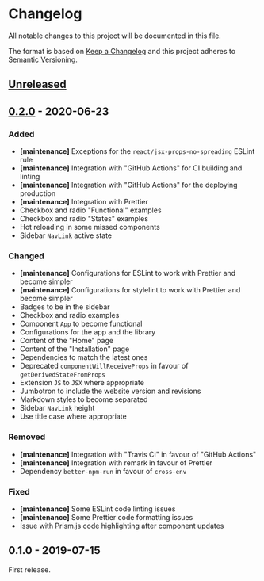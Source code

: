 # Changelog

All notable changes to this project will be documented in this file.

The format is based on [Keep a Changelog](http://keepachangelog.com/en/1.0.0/)
and this project adheres to [Semantic Versioning](http://semver.org/spec/v2.0.0.html).

## [Unreleased][]

## [0.2.0][] - 2020-06-23

### Added

- **[maintenance]** Exceptions for the `react/jsx-props-no-spreading` ESLint rule
- **[maintenance]** Integration with "GitHub Actions" for CI building and linting
- **[maintenance]** Integration with "GitHub Actions" for the deploying production
- **[maintenance]** Integration with Prettier
- Checkbox and radio "Functional" examples
- Checkbox and radio "States" examples
- Hot reloading in some missed components
- Sidebar `NavLink` active state

### Changed

- **[maintenance]** Configurations for ESLint to work with Prettier and become simpler
- **[maintenance]** Configurations for stylelint to work with Prettier and become simpler
- Badges to be in the sidebar
- Checkbox and radio examples
- Component `App` to become functional
- Configurations for the app and the library
- Content of the "Home" page
- Content of the "Installation" page
- Dependencies to match the latest ones
- Deprecated `componentWillReceiveProps` in favour of `getDerivedStateFromProps`
- Extension `JS` to `JSX` where appropriate
- Jumbotron to include the website version and revisions
- Markdown styles to become separated
- Sidebar `NavLink` height
- Use title case where appropriate

### Removed

- **[maintenance]** Integration with "Travis CI" in favour of "GitHub Actions"
- **[maintenance]** Integration with remark in favour of Prettier
- Dependency `better-npm-run` in favour of `cross-env`

### Fixed

- **[maintenance]** Some ESLint code linting issues
- **[maintenance]** Some Prettier code formatting issues
- Issue with Prism.js code highlighting after component updates

## 0.1.0 - 2019-07-15

First release.

[unreleased]: https://github.com/victorpopkov/react-ui-icheck/compare/v0.2.0...HEAD
[0.2.0]: https://github.com/victorpopkov/react-ui-icheck/compare/v0.1.0...v0.2.0
